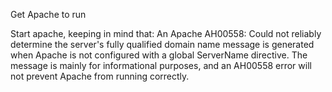 Get Apache to run

Start apache, keeping in mind that:
An Apache AH00558: Could not reliably determine the server's fully qualified domain name message is generated when Apache is not configured with a global ServerName directive. The message is mainly for informational purposes, and an AH00558 error will not prevent Apache from running correctly.